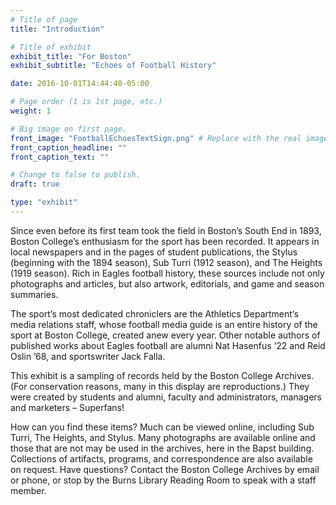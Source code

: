 ```yaml
---
# Title of page
title: "Introduction"

# Title of exhibit
exhibit_title: "For Boston"
exhibit_subtitle: "Echoes of Football History"

date: 2016-10-01T14:44:40-05:00

# Page order (1 is 1st page, etc.)
weight: 1

# Big image on first page.
front_image: "FootballEchoesTextSign.png" # Replace with the real image
front_caption_headline: ""
front_caption_text: ""

# Change to false to publish.
draft: true

type: "exhibit"
---
```


Since even before its first team took the field in Boston’s South End in 1893, Boston College’s enthusiasm for the sport has been recorded. It appears in local newspapers and in the pages of student publications, the Stylus (beginning with the 1894 season), Sub Turri (1912 season), and The Heights (1919 season). Rich in Eagles football history, these sources include not only photographs and articles, but also artwork, editorials, and game and season summaries.

The sport’s most dedicated chroniclers are the Athletics Department’s media relations staff, whose football media guide is an entire history of the sport at Boston College, created anew every year. Other notable authors of published works about Eagles football are alumni Nat Hasenfus ’22 and Reid Oslin ’68, and sportswriter Jack Falla.

This exhibit is a sampling of records held by the Boston College Archives. (For conservation reasons, many in this display are reproductions.) They were created by students and alumni, faculty and administrators, managers and marketers – Superfans!

How can you find these items? Much can be viewed online, including Sub Turri, The Heights, and Stylus. Many photographs are available online and those that are not may be used in the archives, here in the Bapst building. Collections of artifacts, programs, and correspondence are also available on request. Have questions? Contact the Boston College Archives by email or phone, or stop by the Burns Library Reading Room to speak with a staff member.

